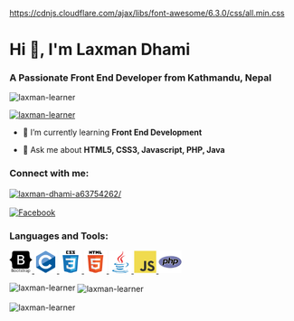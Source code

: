 https://cdnjs.cloudflare.com/ajax/libs/font-awesome/6.3.0/css/all.min.css
<h1 align="left">Hi 👋, I'm Laxman Dhami</h1>
<h3 align="left">A Passionate Front End Developer from Kathmandu, Nepal</h3>

<p align="left"> <img src="https://komarev.com/ghpvc/?username=laxman-learner&label=Profile%20views&color=0e75b6&style=flat" alt="laxman-learner" /> </p>

<p align="left"> <a href="https://github.com/ryo-ma/github-profile-trophy"><img src="https://github-profile-trophy.vercel.app/?username=laxman-learner" alt="laxman-learner" /></a> </p>

- 🌱 I’m currently learning **Front End Development**

- 💬 Ask me about **HTML5,  CSS3,  Javascript,  PHP,  Java**


<h3 align="left">Connect with me:</h3>
<p align="left">
<a href="https://linkedin.com/in/laxman-dhami-a63754262/" target="blank"><img align="center" src="https://raw.githubusercontent.com/rahuldkjain/github-profile-readme-generator/master/src/images/icons/Social/linked-in-alt.svg" alt="laxman-dhami-a63754262/" height="30" width="40" /></a>
</p>
<p align="left">
  <p align="left">
<a href="https://www.facebook.com/laxman.dhami.10048" target="blank"><img align="center" src="f09a" alt="Facebook" height="30" width="40" /></a>
</p>
<h3 align="left">Languages and Tools:</h3>
<p align="left"> <a href="https://getbootstrap.com" target="_blank" rel="noreferrer"> <img src="https://raw.githubusercontent.com/devicons/devicon/master/icons/bootstrap/bootstrap-plain-wordmark.svg" alt="bootstrap" width="40" height="40"/> </a> <a href="https://www.cprogramming.com/" target="_blank" rel="noreferrer"> <img src="https://raw.githubusercontent.com/devicons/devicon/master/icons/c/c-original.svg" alt="c" width="40" height="40"/> </a> <a href="https://www.w3schools.com/css/" target="_blank" rel="noreferrer"> <img src="https://raw.githubusercontent.com/devicons/devicon/master/icons/css3/css3-original-wordmark.svg" alt="css3" width="40" height="40"/> </a> <a href="https://www.w3.org/html/" target="_blank" rel="noreferrer"> <img src="https://raw.githubusercontent.com/devicons/devicon/master/icons/html5/html5-original-wordmark.svg" alt="html5" width="40" height="40"/> </a> <a href="https://www.java.com" target="_blank" rel="noreferrer"> <img src="https://raw.githubusercontent.com/devicons/devicon/master/icons/java/java-original.svg" alt="java" width="40" height="40"/> </a> <a href="https://developer.mozilla.org/en-US/docs/Web/JavaScript" target="_blank" rel="noreferrer"> <img src="https://raw.githubusercontent.com/devicons/devicon/master/icons/javascript/javascript-original.svg" alt="javascript" width="40" height="40"/> </a> <a href="https://www.php.net" target="_blank" rel="noreferrer"> <img src="https://raw.githubusercontent.com/devicons/devicon/master/icons/php/php-original.svg" alt="php" width="40" height="40"/> </a> </p>

<p><img align="left" src="https://github-readme-stats.vercel.app/api/top-langs?username=laxman-learner&show_icons=true&locale=en&layout=compact" alt="laxman-learner" /></p>

<p>&nbsp;<img align="center" src="https://github-readme-stats.vercel.app/api?username=laxman-learner&show_icons=true&locale=en" alt="laxman-learner" /></p>

<p><img align="center" src="https://github-readme-streak-stats.herokuapp.com/?user=laxman-learner&" alt="laxman-learner" /></p>

